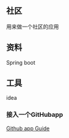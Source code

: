 ## 社区
 用来做一个社区的应用
## 资料
Spring boot
## 工具
idea
### 接入一个GitHubapp
[Github app Guide](https://developer.github.com/apps/building-github-apps/creating-a-github-app/)
